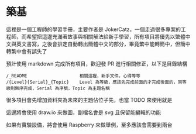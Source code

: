 # 築基

這裡是一個工程師的學習手冊，主要作者是 JokerCatz，一個走過很多專案的工程師，而希望把這邊充滿著故事與相關解法給新手學習，所有項目將優先以繁體中文與英文書寫，之後會排定自動轉出簡體中文的部分，畢竟繁中能轉簡中，但簡中轉繁中會有誤失了

預計使用 markdown 完成所有項目，歡迎發 PR 進行相關修正，以下是目錄結構

    /_README                    相關這裡，新手文件，心得等等
    /{Level}{Serial}_{Topic}    Level 為等級，應該先完成前面的才完成後面的，同等級則無序完成，Serial 為序號，Topic 為主題名稱

很多項目會先增加資料夾為未來的主題佔位子先，也當 TODO 來使用就是

這邊將會使用 draw.io 來做圖，副檔名會是 svg 且保留能編輯的功能

如果有實驗設備，將會使用 Raspberry 來做舉例，至多應該會需要到兩台